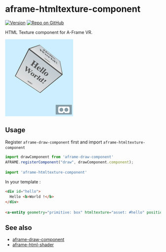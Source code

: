 # aframe-htmltexture-component

[![Version](https://img.shields.io/npm/v/aframe-htmltexture-component.svg)](https://preview.npmjs.com/package/aframe-htmltexture-component)
[![Repo on GitHub](https://img.shields.io/badge/repo-GitHub-3D76C2.svg)](https://github.com/scenevr/aframe-htmltexture-component)

HTML Texture component for A-Frame VR.

![](./examples/example.png)

## Usage

Register `aframe-draw-component` first and import `aframe-htmltexture-component` 

```js
import drawComponent from 'aframe-draw-component'
AFRAME.registerComponent("draw", drawComponent.component);

import 'aframe-htmltexture-component'
```

In your template :

```html
<div id="hello">
  Hello <b>World !</b>
</div>

<a-entity geometry="primitive: box" htmltexture="asset: #hello" position="0 2 -4" draw="width: 128; height: 512;"></a-entity>
```

## See also 

 - [aframe-draw-component](https://github.com/maxkrieger/aframe-draw-component)
 - [aframe-html-shader](https://github.com/mayognaise/aframe-html-shader)


